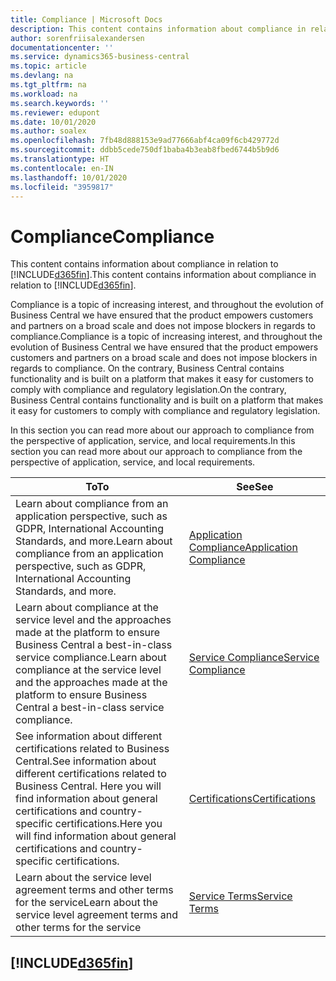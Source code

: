 ```yaml
---
title: Compliance | Microsoft Docs
description: This content contains information about compliance in relation to Business Central.
author: sorenfriisalexandersen
documentationcenter: ''
ms.service: dynamics365-business-central
ms.topic: article
ms.devlang: na
ms.tgt_pltfrm: na
ms.workload: na
ms.search.keywords: ''
ms.reviewer: edupont
ms.date: 10/01/2020
ms.author: soalex
ms.openlocfilehash: 7fb48d888153e9ad77666abf4ca09f6cb429772d
ms.sourcegitcommit: ddbb5cede750df1baba4b3eab8fbed6744b5b9d6
ms.translationtype: HT
ms.contentlocale: en-IN
ms.lasthandoff: 10/01/2020
ms.locfileid: "3959817"
---
```

# <a name="compliance"></a><span data-ttu-id="40b54-103">Compliance</span><span class="sxs-lookup"><span data-stu-id="40b54-103">Compliance</span></span>

<span data-ttu-id="40b54-104">This content contains information about compliance in relation to [!INCLUDE[d365fin](../includes/d365fin_md.md)].</span><span class="sxs-lookup"><span data-stu-id="40b54-104">This content contains information about compliance in relation to [!INCLUDE[d365fin](../includes/d365fin_md.md)].</span></span>  

<span data-ttu-id="40b54-105">Compliance is a topic of increasing interest, and throughout the evolution of Business Central we have ensured that the product empowers customers and partners on a broad scale and does not impose blockers in regards to compliance.</span><span class="sxs-lookup"><span data-stu-id="40b54-105">Compliance is a topic of increasing interest, and throughout the evolution of Business Central we have ensured that the product empowers customers and partners on a broad scale and does not impose blockers in regards to compliance.</span></span> <span data-ttu-id="40b54-106">On the contrary, Business Central contains functionality and is built on a platform that makes it easy for customers to comply with compliance and regulatory legislation.</span><span class="sxs-lookup"><span data-stu-id="40b54-106">On the contrary, Business Central contains functionality and is built on a platform that makes it easy for customers to comply with compliance and regulatory legislation.</span></span>

<span data-ttu-id="40b54-107">In this section you can read more about our approach to compliance from the perspective of application, service, and local  requirements.</span><span class="sxs-lookup"><span data-stu-id="40b54-107">In this section you can read more about our approach to compliance from the perspective of application, service, and local  requirements.</span></span>

|<span data-ttu-id="40b54-108">**To**</span><span class="sxs-lookup"><span data-stu-id="40b54-108">**To**</span></span>|<span data-ttu-id="40b54-109">**See**</span><span class="sxs-lookup"><span data-stu-id="40b54-109">**See**</span></span>|  
|------------|-------------|  
|<span data-ttu-id="40b54-110">Learn about compliance from an application perspective, such as GDPR, International Accounting Standards, and more.</span><span class="sxs-lookup"><span data-stu-id="40b54-110">Learn about compliance from an application perspective, such as GDPR, International Accounting Standards, and more.</span></span>|[<span data-ttu-id="40b54-111">Application Compliance</span><span class="sxs-lookup"><span data-stu-id="40b54-111">Application Compliance</span></span>](compliance-application-compliance.md)|  
|<span data-ttu-id="40b54-112">Learn about compliance at the service level and the approaches made at the platform to ensure Business Central a best-in-class service compliance.</span><span class="sxs-lookup"><span data-stu-id="40b54-112">Learn about compliance at the service level and the approaches made at the platform to ensure Business Central a best-in-class service compliance.</span></span>|[<span data-ttu-id="40b54-113">Service Compliance</span><span class="sxs-lookup"><span data-stu-id="40b54-113">Service Compliance</span></span>](compliance-service-compliance.md)|  
|<span data-ttu-id="40b54-114">See information about different certifications related to Business Central.</span><span class="sxs-lookup"><span data-stu-id="40b54-114">See information about different certifications related to Business Central.</span></span> <span data-ttu-id="40b54-115">Here you will find information about general certifications and country-specific certifications.</span><span class="sxs-lookup"><span data-stu-id="40b54-115">Here you will find information about general certifications and country-specific certifications.</span></span>|[<span data-ttu-id="40b54-116">Certifications</span><span class="sxs-lookup"><span data-stu-id="40b54-116">Certifications</span></span>](compliance-certifications.md)|  
|<span data-ttu-id="40b54-117">Learn about the service level agreement terms and other terms for the service</span><span class="sxs-lookup"><span data-stu-id="40b54-117">Learn about the service level agreement terms and other terms for the service</span></span>|[<span data-ttu-id="40b54-118">Service Terms</span><span class="sxs-lookup"><span data-stu-id="40b54-118">Service Terms</span></span>](compliance-service-compliance.md#service-terms)|  

## [!INCLUDE[d365fin](../includes/free_trial_md.md)]  
